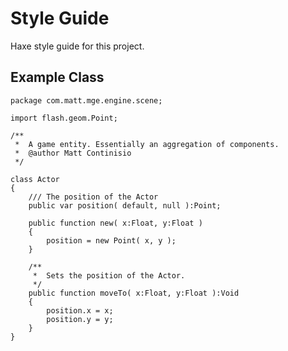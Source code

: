 # Style Guide

Haxe style guide for this project.

## Example Class

    package com.matt.mge.engine.scene;
    
    import flash.geom.Point;
    
    /**
     *  A game entity. Essentially an aggregation of components.
     *  @author Matt Continisio
     */
     
    class Actor
    {
        /// The position of the Actor
        public var position( default, null ):Point;
        
        public function new( x:Float, y:Float )
        {
            position = new Point( x, y );
        }
        
        /**
         *  Sets the position of the Actor.
         */
        public function moveTo( x:Float, y:Float ):Void
        {
            position.x = x;
            position.y = y;
        }
    }